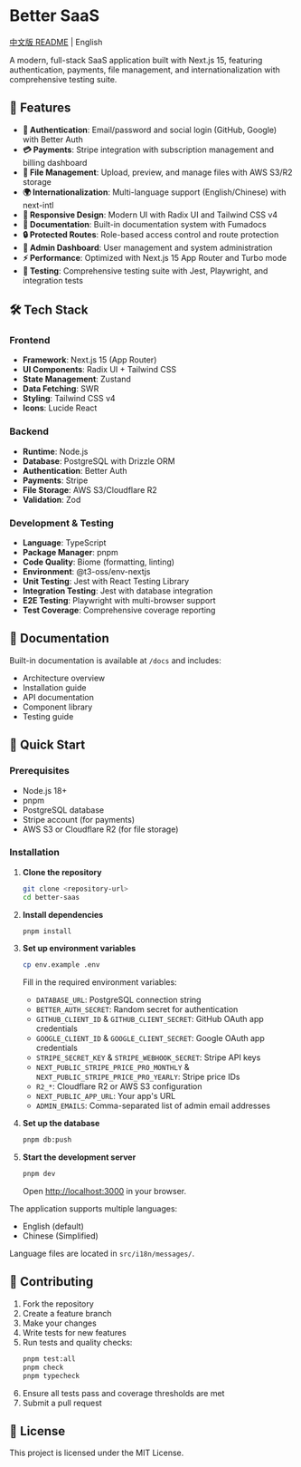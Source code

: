 # Better SaaS

[中文版 README](README_zh.md) | English

A modern, full-stack SaaS application built with Next.js 15, featuring authentication, payments, file management, and internationalization with comprehensive testing suite.

## 🚀 Features

- **🔐 Authentication**: Email/password and social login (GitHub, Google) with Better Auth
- **💳 Payments**: Stripe integration with subscription management and billing dashboard
- **📁 File Management**: Upload, preview, and manage files with AWS S3/R2 storage
- **🌍 Internationalization**: Multi-language support (English/Chinese) with next-intl
- **📱 Responsive Design**: Modern UI with Radix UI and Tailwind CSS v4
- **📖 Documentation**: Built-in documentation system with Fumadocs
- **🔒 Protected Routes**: Role-based access control and route protection
- **👥 Admin Dashboard**: User management and system administration
- **⚡ Performance**: Optimized with Next.js 15 App Router and Turbo mode
- **🧪 Testing**: Comprehensive testing suite with Jest, Playwright, and integration tests

## 🛠️ Tech Stack

### Frontend

- **Framework**: Next.js 15 (App Router)
- **UI Components**: Radix UI + Tailwind CSS
- **State Management**: Zustand
- **Data Fetching**: SWR
- **Styling**: Tailwind CSS v4
- **Icons**: Lucide React

### Backend

- **Runtime**: Node.js
- **Database**: PostgreSQL with Drizzle ORM
- **Authentication**: Better Auth
- **Payments**: Stripe
- **File Storage**: AWS S3/Cloudflare R2
- **Validation**: Zod

### Development & Testing

- **Language**: TypeScript
- **Package Manager**: pnpm
- **Code Quality**: Biome (formatting, linting)
- **Environment**: @t3-oss/env-nextjs
- **Unit Testing**: Jest with React Testing Library
- **Integration Testing**: Jest with database integration
- **E2E Testing**: Playwright with multi-browser support
- **Test Coverage**: Comprehensive coverage reporting

## 📖 Documentation

Built-in documentation is available at `/docs` and includes:

- Architecture overview
- Installation guide
- API documentation
- Component library
- Testing guide

## 🚀 Quick Start

### Prerequisites

- Node.js 18+
- pnpm
- PostgreSQL database
- Stripe account (for payments)
- AWS S3 or Cloudflare R2 (for file storage)

### Installation

1. **Clone the repository**

   ```bash
   git clone <repository-url>
   cd better-saas
   ```

2. **Install dependencies**

   ```bash
   pnpm install
   ```

3. **Set up environment variables**

   ```bash
   cp env.example .env
   ```

   Fill in the required environment variables:

   - `DATABASE_URL`: PostgreSQL connection string
   - `BETTER_AUTH_SECRET`: Random secret for authentication
   - `GITHUB_CLIENT_ID` & `GITHUB_CLIENT_SECRET`: GitHub OAuth app credentials
   - `GOOGLE_CLIENT_ID` & `GOOGLE_CLIENT_SECRET`: Google OAuth app credentials
   - `STRIPE_SECRET_KEY` & `STRIPE_WEBHOOK_SECRET`: Stripe API keys
   - `NEXT_PUBLIC_STRIPE_PRICE_PRO_MONTHLY` & `NEXT_PUBLIC_STRIPE_PRICE_PRO_YEARLY`: Stripe price IDs
   - `R2_*`: Cloudflare R2 or AWS S3 configuration
   - `NEXT_PUBLIC_APP_URL`: Your app's URL
   - `ADMIN_EMAILS`: Comma-separated list of admin email addresses

4. **Set up the database**

   ```bash
   pnpm db:push
   ```

5. **Start the development server**

   ```bash
   pnpm dev
   ```

   Open [http://localhost:3000](http://localhost:3000) in your browser.




The application supports multiple languages:

- English (default)
- Chinese (Simplified)

Language files are located in `src/i18n/messages/`.



## 🤝 Contributing

1. Fork the repository
2. Create a feature branch
3. Make your changes
4. Write tests for new features
5. Run tests and quality checks:
   ```bash
   pnpm test:all
   pnpm check
   pnpm typecheck
   ```
6. Ensure all tests pass and coverage thresholds are met
7. Submit a pull request


## 📄 License

This project is licensed under the MIT License.
